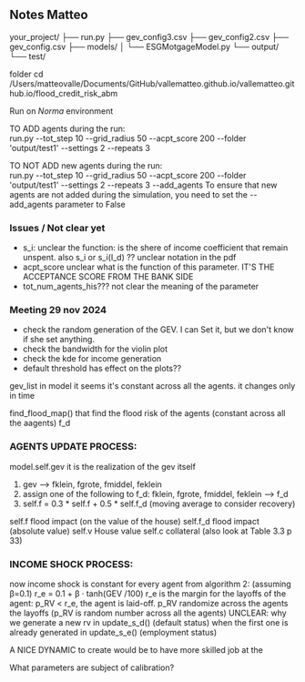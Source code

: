 ## Notes Matteo
your_project/
├── run.py
├── gev_config3.csv
├── gev_config2.csv
├── gev_config.csv
├── models/
│   		└── ESGMotgageModel.py
└── output/
    		└── test/

folder
cd /Users/matteovalle/Documents/GitHub/vallematteo.github.io/vallematteo.github.io/flood_credit_risk_abm

Run on *Norma* environment

TO ADD agents during the run:\
run.py --tot_step 10 --grid_radius 50 --acpt_score 200 --folder 'output/test1' --settings 2 --repeats 3

TO NOT ADD new agents during the run:\
run.py --tot_step 10 --grid_radius 50 --acpt_score 200 --folder 'output/test1' --settings 2 --repeats 3 --add_agents 
To ensure that new agents are not added during the simulation, you need to set the --add_agents parameter to False

### Issues / Not clear yet
-  s_i: unclear the function: is the shere of income coefficient that remain unspent. also s_i or s_i(I_d) ?? unclear notation in the pdf
- acpt_score unclear what is the function of this parameter. IT'S THE ACCEPTANCE SCORE FROM THE BANK SIDE
- tot_num_agents_his??? not clear the meaning of the parameter


### Meeting 29 nov 2024
- check the random generation of the GEV. I can Set it, but we don't know if she set anything.
- check the bandwidth for the violin plot
- check the kde for income generation
- default threshold has effect on the plots??

gev_list in model it seems it's constant across all the agents. it changes only in time

find_flood_map() that find the flood risk of the agents (constant across all the aagents) f_d

### AGENTS UPDATE PROCESS:
model.self.gev it is the realization of the gev itself

1) gev --> fklein, fgrote, fmiddel, feklein
2) assign one of the following to f_d: fklein, fgrote, fmiddel, feklein --> f_d
3) self.f = 0.3 * self.f + 0.5 * self.f_d (moving average to consider recovery) 

self.f flood impact (on the value of the house)
self.f_d flood impact (absolute value)
self.v House value
self.c collateral
(also look at Table 3.3 p 33)

### INCOME SHOCK PROCESS:
now income shock is constant for every agent
from algorithm 2: (assuming β=0.1)
r_e = 0.1 + β · tanh(GEV /100)
r_e is the margin for the layoffs of the agent: p_RV < r_e, the agent is laid-off.
p_RV randomize across the agents the layoffs (p_RV is random number across all the agents)
UNCLEAR: why we generate a new rv in update_s_d() (default status) when the first one is already generated in update_s_e() (employment status)

A NICE DYNAMIC to create would be to have more skilled job at the 

What parameters are subject of calibration?